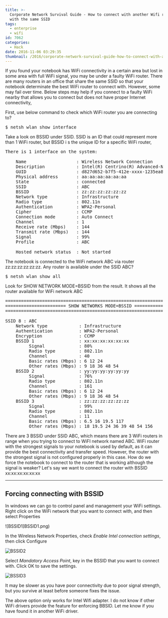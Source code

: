 ```yaml
---
title: >-
  Corporate Network Survival Guide - How to connect with another Wifi router
  with the same SSID
tags:
  - enterprise
  - wifi
id: 7062
categories:
  - Hack
date: 2016-11-06 03:29:35
thumbnail: /2016/corporate-network-survival-guide-how-to-connect-with-another-wifi-router-with-the-same-ssid/BSSID1.png
---
```


If you found your notebook has WiFi connectivity in a certain area but lost in some area with full WiFi signal, you may be under a faulty WiFi router. There are many routers in an office that share the same SSID so that your notebook determinate the best WiFi router to connect with. However, some may fail over time. Below steps may help if you connect to a faulty WiFi nearby that allows you to connect but does not have proper Internet connectivity,

First, use below command to check which WiFi router you are connecting to?

<pre>$ netsh wlan show interface</pre>

Take a look on BSSID under SSID. SSID is an ID that could represent more than 1 WiFi router, but BSSID i
s the unique ID for a specific WiFi router,

<pre>There is 1 interface on the system:

    Name                   : Wireless Network Connection
    Description            : Intel(R) Centrino(R) Advanced-N 6205
    GUID                   : d827d652-b7f5-412e-xxxx-1235ea895d99
    Physical address       : aa:aa:aa:aa:aa:aa
    State                  : connected
    SSID                   : ABC
    BSSID                  : zz:zz:zz:zz:zz:zz
    Network type           : Infrastructure
    Radio type             : 802.11n
    Authentication         : WPA2-Personal
    Cipher                 : CCMP
    Connection mode        : Auto Connect
    Channel                : 1
    Receive rate (Mbps)    : 144
    Transmit rate (Mbps)   : 144
    Signal                 : 99%
    Profile                : ABC

    Hosted network status  : Not started
</pre>

The notebook is connected to the WiFi network ABC via router zz:zz:zz:zz:zz:zz. Any router is available under the SSID ABC?

<pre>$ netsh wlan show all</pre>

Look for SHOW NETWORK MODE=BSSID from the result. It shows all the router available for WiFi network ABC

<pre>=======================================================================
======================= SHOW NETWORKS MODE=BSSID ======================
=======================================================================

SSID 8 : ABC
    Network type            : Infrastructure
    Authentication          : WPA2-Personal
    Encryption              : CCMP
    BSSID 1                 : xx:xx:xx:xx:xx:xx
         Signal             : 80%
         Radio type         : 802.11n
         Channel            : 40
         Basic rates (Mbps) : 6 12 24
         Other rates (Mbps) : 9 18 36 48 54
    BSSID 2                 : yy:yy:yy:yy:yy:yy
         Signal             : 76%
         Radio type         : 802.11n
         Channel            : 161
         Basic rates (Mbps) : 6 12 24
         Other rates (Mbps) : 9 18 36 48 54
    BSSID 3                 : zz:zz:zz:zz:zz:zz
         Signal             : 99%
         Radio type         : 802.11n
         Channel            : 11
         Basic rates (Mbps) : 6.5 16 19.5 117
         Other rates (Mbps) : 18 19.5 24 36 39 48 54 156
</pre>

There are 3 BSSID under SSID ABC, which means there are 3 WiFi routers in range when you trying to connect to WiFI network named ABC. WiFi router with the strongest signals to your notebook is used by default, as it can provide the best connectivity and transfer speed. However, the router with the strongest signal is not configured properly in this case. How do we force the notebook to connect to the router that is working although the signal is weaker? Let's say we want to connect the router with BSSID xx:xx:xx:xx:xx:xx

* * *

## Forcing connecting with BSSID

In windows we can go to control panel and management your WiFi settings. Right click on the WiFi network that you want to connect with, and then select Properties

![BSSID1]BSSID1.png)

In the Wireless Network Properties, check _Enable Intel connection settings_, then click Configure

![BSSID2](BSSID2.png)

Select _Mandatory
 Access Point_, key in the BSSID that you want to connect with. Click OK to save the settings.

![BSSID3](BSSID3.png)

It may be slower as you have poor connectivity due to poor signal strength, but you survive at least before someone fixes the issue.

The above option only works for Intel Wifi adapter. I do not know if other WiFi drivers provide the feature for enforcing BBSID. Let me know if you have found it in another WiFi driver.

